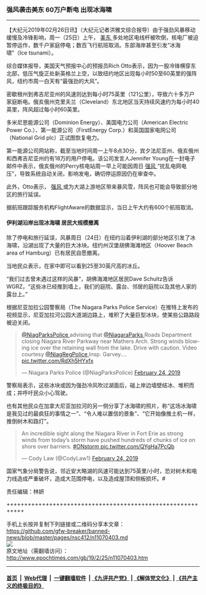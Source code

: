 ### 强风袭击美东 60万户断电 出现冰海啸
------------------------

<p>
 【大纪元2019年02月26日讯】（大纪元记者洪雅文综合报导）由于强劲风暴移动缓慢及冷锋影响，周一（25日）上午，
 <a href="http://www.epochtimes.com/gb/tag/%E7%BE%8E%E4%B8%9C.html">
  美东
 </a>
 多处地区电线杆被吹倒，核电厂被迫暂停运作，数千户家庭停电；数百飞行航班取消。东部海岸甚至引发“冰海啸”（Ice tsunami）。
</p>
<p>
 综合媒体报导，美国天气预报中心的预报员Rich Otto表示，因为一股冷锋横穿东北部，低压气旋正处新英格兰上空，以致纽约地区出现每小时50至60英里的强阵风，纽约市周一白天有“最强劲的大风”。
</p>
<p>
 密歇根州到弗吉尼亚州的风速则达到每小时75英里（121公里），导致六十多万户家庭断电。俄亥俄州克里夫兰（Cleveland）东北地区当天持续风速约为每小时40英里，阵风超过每小时60英里。
</p>
<p>
 多米尼恩能源公司（Dominion Energy）、美国电力公司（American Electric Power Co.）、第一能源公司（FirstEnergy Corp.）和英国国家电网公司（National Grid plc）正试图恢复电力。
</p>
<p>
 第一能源公司网站称，截至当地时间周一上午8点30分，宾夕法尼亚州、俄亥俄州和西弗吉尼亚州约有18万的用户停电。该公司发言人Jennifer Young在一封电子邮件中表示，俄亥俄州的Perry核电站周一早上可能因周日
 <a href="http://www.epochtimes.com/gb/tag/%E5%BC%BA%E9%A3%8E.html">
  强风
 </a>
 “扰乱电网电压”，导致系统自动关闭，影响发电，确切停运原因仍在审查中。
</p>
<p>
 此外，Otto表示，
 <a href="http://www.epochtimes.com/gb/tag/%E5%BC%BA%E9%A3%8E.html">
  强风
 </a>
 或为大湖上游地区带来暴风雪，阵风也可能会导致部分地区的旅行延误。
</p>
<p>
 据航班跟踪服务机构FlightAware的数据显示，当日上午大约有600个航班取消。
</p>
<h4>
 伊利湖沿岸出现冰海啸 居民大规模撤离
</h4>
<p>
 除了停电和旅行延误，风暴周日（24日）在纽约沿着伊利湖的部分地区引发了冰海啸，沿湖出现了大量的巨大冰块。纽约州汉堡胡佛海滩地区（Hoover Beach area of Hamburg）已有居民自愿撤离。
</p>
<p>
 当地民众表示，在家中即可以看到25至30英尺高的冰丘。
</p>
<p>
 “我们过去曾未遇过这样的风暴”，胡佛海滩地区居民Dave Schultz告诉WGRZ，“这些冰已经推到墙上，我们的庭院、露台、邻居的庭院以及其他人家的露台上。”
</p>
<p>
 根据尼亚加拉公园警察局（The Niagara Parks Police Service）在推特上发布的视频显示，尼亚加拉河公园大道湖边路上，堆积了大量巨型冰块，使某些公路路段被迫关闭。
</p>
<blockquote class="twitter-tweet" data-width="550">
 <p dir="ltr" lang="en">
  <a href="https://twitter.com/NiagParksPolice?ref_src=twsrc%5Etfw">
   @NiagParksPolice
  </a>
  advising that
  <a href="https://twitter.com/NiagaraParks?ref_src=twsrc%5Etfw">
   @NiagaraParks
  </a>
  Roads Department closing Niagara River Parkway near Mathers Arch. Strong winds blowing ice over the retaining wall from the lake. Drive with caution. Video courtesy
  <a href="https://twitter.com/NiagRegPolice?ref_src=twsrc%5Etfw">
   @NiagRegPolice
  </a>
  Insp. Garvey….
  <a href="https://t.co/RdXh5HYxfx">
   pic.twitter.com/RdXh5HYxfx
  </a>
 </p>
 <p>
  — Niagara Parks Police (@NiagParksPolice)
  <a href="https://twitter.com/NiagParksPolice/status/1099759232751149056?ref_src=twsrc%5Etfw">
   February 24, 2019
  </a>
 </p>
</blockquote>
<p>
</p>
<p>
 警察局表示，这些冰块或因为强劲冷风吹过湖面后，碰上岸边墙壁结冰、堆积而成；并呼吁民众小心驾驶。
</p>
<p>
 也有其他民众在加拿大尼亚加拉河的另一侧分享了冰海啸的照片，称“这场冰海啸是我见过的最疯狂的事情之一”、“令人难以置信的景象”、“它开始像推土机一样，推倒树木和路灯”。
</p>
<blockquote class="twitter-tweet" data-width="550">
 <p dir="ltr" lang="en">
  An incredible sight along the Niagara River in Fort Erie as strong winds from today’s storm have pushed hundreds of chunks of ice on shore over barriers.
  <a href="https://twitter.com/hashtag/ONstorm?src=hash&amp;ref_src=twsrc%5Etfw">
   #ONstorm
  </a>
  <a href="https://t.co/QYgHa7PcQb">
   pic.twitter.com/QYgHa7PcQb
  </a>
 </p>
 <p>
  — Cody Law (@CodyLaw1)
  <a href="https://twitter.com/CodyLaw1/status/1099800945989427200?ref_src=twsrc%5Etfw">
   February 24, 2019
  </a>
 </p>
</blockquote>
<p>
</p>
<p>
 国家气象分局警告说，邻近安大略湖的风速可能达到75英里/小时，恐对树木和电力线造成严重破坏，造成大范围停电，以及造成屋顶和侧板损坏。#
</p>
<p>
 责任编辑：林妍
</p>
<p>
</p>
<p>
</p>

+++++++++++++++++++++++++++++++++++++++++++++++++++++++++++<br/><br/>
手机上长按并复制下列链接或二维码分享本文章：<br/>
https://github.com/gfw-breaker/banned-news/blob/master/pages/nsc412/n11070403.md <br/>
<a href='https://github.com/gfw-breaker/banned-news/blob/master/pages/nsc412/n11070403.md'><img src='https://github.com/gfw-breaker/banned-news/blob/master/pages/nsc412/n11070403.md.png'/></a> <br/>
原文地址（需翻墙访问）：http://www.epochtimes.com/gb/19/2/25/n11070403.htm


------------------------
#### [首页](https://github.com/gfw-breaker/banned-news/blob/master/README.md) &nbsp;|&nbsp; [Web代理](https://github.com/labour-camp/helloworld) &nbsp;|&nbsp; [一键翻墙软件](https://github.com/gfw-breaker/nogfw/blob/master/README.md) &nbsp;| [《九评共产党》](https://github.com/gfw-breaker/9ping.md/blob/master/README.md#九评之一评共产党是什么) | [《解体党文化》](https://github.com/gfw-breaker/jtdwh.md/blob/master/README.md) | [《共产主义的终极目的》](https://github.com/gfw-breaker/gczydzjmd.md/blob/master/README.md)

